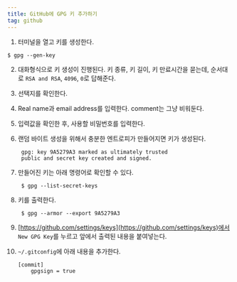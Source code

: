 ```yaml
---
title: GitHub에 GPG 키 추가하기
tag: github
---
```

1. 터미널을 열고 키를 생성한다.
```
$ gpg --gen-key
```

2. 대화형식으로 키 생성이 진행된다. 키 종류, 키 길이, 키 만료시간을 묻는데, 순서대로 `RSA and RSA`, `4096`, `0`로 답해준다.

3. 선택지를 확인한다.

4. Real name과 email address를 입력한다. comment는 그냥 비워둔다.

5. 입력값을 확인한 후, 사용할 비밀번호를 입력한다.

6. 랜덤 바이트 생성을 위해서 충분한 엔트로피가 만들어지면 키가 생성된다.

        gpg: key 9A5279A3 marked as ultimately trusted
        public and secret key created and signed.

7. 만들어진 키는 아래 명령어로 확인할 수 있다.

        $ gpg --list-secret-keys

8. 키를 출력한다.  

        $ gpg --armor --export 9A5279A3

9. [https://github.com/settings/keys](https://github.com/settings/keys)에서 `New GPG Key`를 누르고 앞에서 출력된 내용을 붙여넣는다.

10. `~/.gitconfig`에 아래 내용을 추가한다.  

        [commit]
            gpgsign = true
